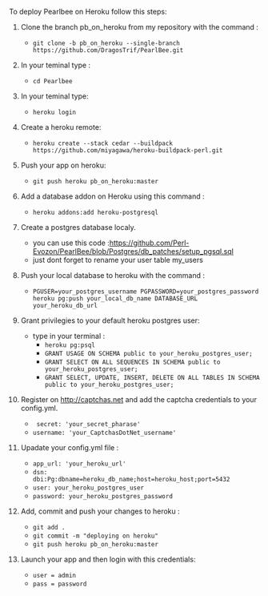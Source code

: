 To deploy Pearlbee on Heroku follow this steps:

1. Clone the branch pb_on_heroku from my repository with the command :
   * `git clone -b pb_on_heroku --single-branch https://github.com/DragosTrif/PearlBee.git
`	
2. In your teminal type :
   * `cd Pearlbee`
3. In your teminal type: 
   * `heroku login`
4. Create a heroku remote: 
   * `heroku create --stack cedar --buildpack https://github.com/miyagawa/heroku-buildpack-perl.git`
5. Push your app on heroku:
   * `git push heroku pb_on_heroku:master
` 

6. Add a database addon on Heroku using this command : 
   * `heroku addons:add heroku-postgresql`

7. Create a postgres database localy.
	* you can use this code :https://github.com/Perl-Evozon/PearlBee/blob/Postgres/db_patches/setup_pgsql.sql
	* just dont forget to rename your user table my_users

8. Push your local database to heroku with the command :
	* `PGUSER=your_postgres_username PGPASSWORD=your_postgres_password heroku pg:push your_local_db_name DATABASE_URL your_heroku_db_url` 
9. Grant privilegies to your default heroku postgres user:
	* type in your terminal :
		* `heroku pg:psql`
		* `GRANT USAGE ON SCHEMA public to your_heroku_postgres_user;`
		* `GRANT SELECT ON ALL SEQUENCES IN SCHEMA public to your_heroku_postgres_user;`
		* `GRANT SELECT, UPDATE, INSERT, DELETE ON ALL TABLES IN SCHEMA public to your_heroku_postgres_user;` 

10. Register on http://captchas.net and add the captcha credentials to your config.yml.
    * ` secret: 'your_secret_pharase'`
	* `username: 'your_CaptchasDotNet_username'`
11. Upadate your config.yml file :
    * `app_url: 'your_heroku_url'`
    * `dsn: 	dbi:Pg:dbname=heroku_db_name;host=heroku_host;port=5432`
    * `user: your_heroku_postgres_user`
    * `password: your_heroku_postgres_password`
12. Add, commit and push your changes to heroku :
    * `git add .`      	
	* `git commit -m "deploying on heroku"`
	* `git push heroku pb_on_heroku:master`
13. Launch your app and then login with this credentials:
	* `user = admin`
	* `pass = password`

	
    



